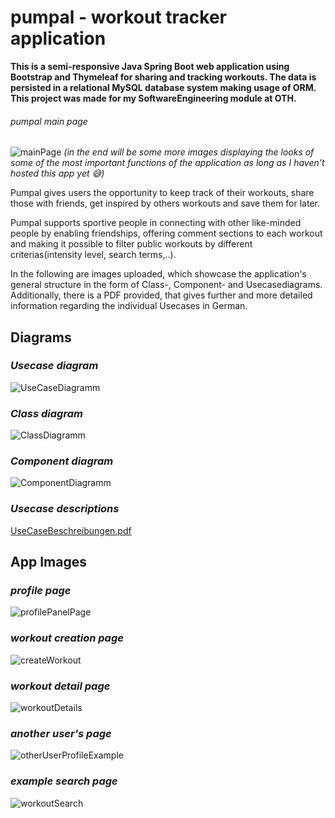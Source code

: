 # pumpal - workout tracker application
**This is a semi-responsive Java Spring Boot web application using Bootstrap and Thymeleaf for sharing and tracking workouts. The data is persisted in a relational MySQL database system making usage of ORM. This project was made for my SoftwareEngineering module at OTH.**



###### pumpal main page
![mainPage](https://user-images.githubusercontent.com/50881364/194414838-c11c4295-b126-4669-8617-3abeac0e08b3.png)
*(in the end will be some more images displaying the looks of some of the most important functions of the application as long as I haven't hosted this app yet :sweat_smile:)*




Pumpal gives users the opportunity to keep track of their workouts, share those with friends, get inspired by others workouts and save them for later.

Pumpal supports sportive people in connecting with other like-minded people by enabling friendships, offering comment sections to each workout and making it possible to filter public workouts by different criterias(intensity level, search terms,..). 

In the following are images uploaded, which showcase the application's general structure in the form of Class-, Component- and Usecasediagrams. Additionally, there is a PDF provided, that gives further and more detailed information regarding the individual Usecases in German.


## Diagrams

### *Usecase diagram*

![UseCaseDiagramm](https://user-images.githubusercontent.com/50881364/194357093-7aeb809a-adf5-4696-bbd8-7bfb78498208.png)

### *Class diagram*

![ClassDiagramm](https://user-images.githubusercontent.com/50881364/194357115-df8f995b-c2bb-49c3-b030-046349bc352a.png)


### *Component diagram*

![ComponentDiagramm](https://user-images.githubusercontent.com/50881364/194357139-09643d29-aee0-417e-92a9-a30cb0bab3bb.png)


### *Usecase descriptions*

[UseCaseBeschreibungen.pdf](https://github.com/ankrieger/pumpal/files/9726398/UseCaseBeschreibungen.pdf)




## App Images

### *profile page*

![profilePanelPage](https://user-images.githubusercontent.com/50881364/194416021-93cd339e-228d-412a-b4e3-9f383db09f82.png)


### *workout creation page*

![createWorkout](https://user-images.githubusercontent.com/50881364/194415892-790571f4-404f-45c6-ab74-6fe37a45fff4.png)


### *workout detail page*

![workoutDetails](https://user-images.githubusercontent.com/50881364/194416050-7247175a-4a66-48f9-aa32-1ca0529984ce.png)


### *another user's page*

![otherUserProfileExample](https://user-images.githubusercontent.com/50881364/194416143-23c8605b-5409-4a7e-be3b-c1e66d87619d.png)


### *example search page*

![workoutSearch](https://user-images.githubusercontent.com/50881364/194416234-04d26003-dc61-4f5c-87cb-95b532445c6b.png)




